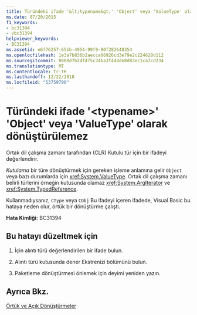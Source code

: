 ```yaml
---
title: Türündeki ifade '&lt;typename&gt;' 'Object' veya 'ValueType' olarak dönüştürülemez
ms.date: 07/20/2015
f1_keywords:
- bc31394
- vbc31394
helpviewer_keywords:
- BC31394
ms.assetid: e6f76257-65bb-4954-99f9-90f282648354
ms.openlocfilehash: 1e3a7b836b2aecca06926cd3e79e2c224628d112
ms.sourcegitcommit: 0888d7b24f475c346a3f444de8d83ec1ca7cd234
ms.translationtype: MT
ms.contentlocale: tr-TR
ms.lasthandoff: 12/22/2018
ms.locfileid: "53759790"
---
```

# <a name="expression-of-type-lttypenamegt-cannot-be-converted-to-object-or-valuetype"></a>Türündeki ifade '&lt;typename&gt;' 'Object' veya 'ValueType' olarak dönüştürülemez
Ortak dil çalışma zamanı tarafından (CLR) Kutulu tür için bir ifadeyi değerlendirir.  
  
 *Kutulama* bir türe dönüştürmek için gereken işleme anlamına gelir `Object` veya bazı durumlarda için <xref:System.ValueType>. Ortak dil çalışma zamanı belirli türlerini örneğin kutusunda olamaz <xref:System.ArgIterator> ve <xref:System.TypedReference>.  
  
 Kullanmadıysanız, `CType` veya `CObj` Bu ifadeyi içeren ifadede, Visual Basic bu hataya neden olur, örtük bir dönüştürme çalıştı.  
  
 **Hata Kimliği:** BC31394  
  
## <a name="to-correct-this-error"></a>Bu hatayı düzeltmek için  
  
1.  İçin alıntı türü değerlendirilen bir ifade bulun.  
  
2.  Alıntı türü kutusunda dener Ekstrenizi bölümünü bulun.  
  
3.  Paketleme dönüştürmesi önlemek için deyimi yeniden yazın.  
  
## <a name="see-also"></a>Ayrıca Bkz.  
 [Örtük ve Açık Dönüştürmeler](../../visual-basic/programming-guide/language-features/data-types/implicit-and-explicit-conversions.md)
